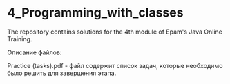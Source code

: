 # 4_Programming_with_classes
The repository contains solutions for the 4th module of Epam's Java Online Training.

Описание файлов:

Practice (tasks).pdf - файл содержит список задач, которые необходимо было решить для завершения этапа.
